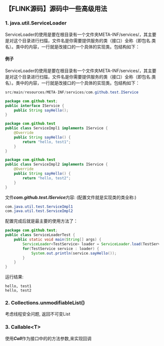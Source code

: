 ## 【FLINK源码】源码中一些高级用法

### 1. java.util.ServiceLoader

ServiceLoader的使用是要在根目录有一个文件夹META-INF/services/，其主要是对这个目录进行扫描，文件名是你需要提供服务的类（接口）全称（即包名.类名）。类中的内容，一行就是改接口的一个具体的实现类。包结构如下：

#### 例子

ServiceLoader的使用是要在根目录有一个文件夹META-INF/services/，其主要是对这个目录进行扫描，文件名是你需要提供服务的类（接口）全称（即包名.类名）。类中的内容，一行就是改接口的一个具体的实现类。包结构如下：

```java
src/main/resources/META-INF/services/com.github.test.IService
```

```java
package com.github.test;
public interface IService {
	public String sayHello();
}

package com.github.test
public class ServiceImpl1 implements IService {
	@Override
	public String sayHello() {
		return "hello, test1";
	}
}

package com.github.test
public class ServiceImpl2 implements IService {
	@Override
	public String sayHello() {
		return "hello, test2";
	}
}
```

文件***com.github.test.IService***内容: (配置文件就是实现类的类全称:)

```java
com.java.util.test.ServiceImpl1
com.java.util.test.ServiceImpl2
```

配置完成后就是最主要的使用方法了：

```java
package com.github.test;
public class ServiceLoaderTest {
	public static void main(String[] args) {
		ServiceLoader<TestService> loader = ServiceLoader.load(TestService.class);
		for(TestService service : loader) {
			System.out.println(service.sayHello());
		}
	}
}
```

运行结果:

```
hello, test1
hello, test2
```

### 2. Collections.unmodifiableList()

考虑线程安全问题, 返回不可变List

### 3. Callable\<T> 

使用***Call***<T>作为接口中的的方法参数,来实现回调

